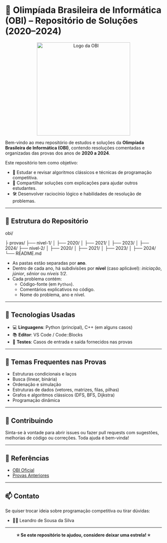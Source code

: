 # 🧠 Olimpíada Brasileira de Informática (OBI) – Repositório de Soluções (2020–2024)

<p align="center">
  <img src="https://olimpiada.ic.unicamp.br/static/extras/misc/logo-obi2025-branco.svg" width="300" alt="Logo da OBI">
</p>

Bem-vindo ao meu repositório de estudos e soluções da **Olimpíada Brasileira de Informática (OBI)**, contendo resoluções comentadas e organizadas das provas dos anos de **2020 a 2024**.

Este repositório tem como objetivo:
- 📘 Estudar e revisar algoritmos clássicos e técnicas de programação competitiva.
- 🧩 Compartilhar soluções com explicações para ajudar outros estudantes.
- 🛠️ Desenvolver raciocínio lógico e habilidades de resolução de problemas.

---

## 📁 Estrutura do Repositório

obi/

├ provas/
├── nivel-1/
│ ├── 2020/
│ ├── 2021/
│ ├── 2023/
│ ├── 2024/
├── nivel-2/
│ ├── 2020/
│ ├── 2021/
│ ├── 2023/
│ ├── 2024/
└── README.md


- As pastas estão separadas por **ano**.
- Dentro de cada ano, há subdivisões por **nível** (caso aplicável): *iniciação*, *júnior*, *sênior* ou *níveis 1/2*.
- Cada problema contém:
  - Código-fonte (em `Python`).
  - Comentários explicativos no código.
  - Nome do problema, ano e nível.

---

## 🚀 Tecnologias Usadas

- 💻 **Linguagens**: Python (principal), C++ (em alguns casos)
- 📚 **Editor**: VS Code / Code::Blocks
- 🧪 **Testes**: Casos de entrada e saída fornecidos nas provas

---

## 🧠 Temas Frequentes nas Provas

- Estruturas condicionais e laços
- Busca (linear, binária)
- Ordenação e simulação
- Estruturas de dados (vetores, matrizes, filas, pilhas)
- Grafos e algoritmos clássicos (DFS, BFS, Dijkstra)
- Programação dinâmica

---

## 🤝 Contribuindo

Sinta-se à vontade para abrir issues ou fazer pull requests com sugestões, melhorias de código ou correções. Toda ajuda é bem-vinda!

---

## 📌 Referências

- [OBI Oficial](https://www.obi.org.br/)
- [Provas Anteriores](https://olimpiada.ic.unicamp.br/pratique/p2/)

---

## 📫 Contato

Se quiser trocar ideia sobre programação competitiva ou tirar dúvidas:

- 🧑‍💻 Leandro de Sousa da Silva

---

<p align="center"><strong>⭐ Se este repositório te ajudou, considere deixar uma estrela! ⭐</strong></p>
